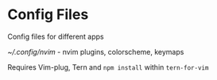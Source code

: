 # Config Files

Config files for different apps


*~/.config/nvim* - nvim plugins, colorscheme, keymaps

Requires Vim-plug, Tern and `npm install` within `tern-for-vim`

